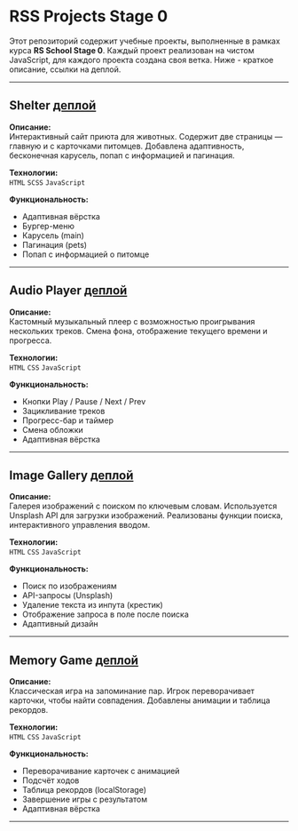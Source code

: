 # RSS Projects Stage 0

Этот репозиторий содержит учебные проекты, выполненные в рамках курса **RS School Stage 0**. Каждый проект реализован на чистом JavaScript, для каждого проекта создана своя ветка. Ниже - краткое описание, ссылки на деплой.

---

## Shelter [деплой](https://rolling-scopes-school.github.io/polinaromanchuk-JSFEPRESCHOOL2024Q2/shelter/)

**Описание:**  
Интерактивный сайт приюта для животных. Содержит две страницы — главную и с карточками питомцев. Добавлена адаптивность, бесконечная карусель, попап с информацией и пагинация.

**Технологии:**  
`HTML` `SCSS` `JavaScript`

**Функциональность:**
- Адаптивная вёрстка
- Бургер-меню
- Карусель (main)
- Пагинация (pets)
- Попап с информацией о питомце

---

## Audio Player [деплой](https://rolling-scopes-school.github.io/polinaromanchuk-JSFEPRESCHOOL2024Q2/audio-player/)

**Описание:**  
Кастомный музыкальный плеер с возможностью проигрывания нескольких треков. Смена фона, отображение текущего времени и прогресса.

**Технологии:**  
`HTML` `CSS` `JavaScript`

**Функциональность:**
- Кнопки Play / Pause / Next / Prev
- Зацикливание треков
- Прогресс-бар и таймер
- Смена обложки
- Адаптивная вёрстка

---

## Image Gallery [деплой](https://rolling-scopes-school.github.io/polinaromanchuk-JSFEPRESCHOOL2024Q2/image-gallery/)

**Описание:**  
Галерея изображений с поиском по ключевым словам. Используется Unsplash API для загрузки изображений. Реализованы функции поиска, интерактивного управления вводом.

**Технологии:**  
`HTML` `CSS` `JavaScript`

**Функциональность:**
- Поиск по изображениям
- API-запросы (Unsplash)
- Удаление текста из инпута (крестик)
- Отображение запроса в поле после поиска
- Адаптивный дизайн

---

## Memory Game [деплой](https://rolling-scopes-school.github.io/polinaromanchuk-JSFEPRESCHOOL2024Q2/random-game/)

**Описание:**  
Классическая игра на запоминание пар. Игрок переворачивает карточки, чтобы найти совпадения. Добавлены анимации и таблица рекордов.

**Технологии:**  
`HTML` `CSS` `JavaScript`

**Функциональность:**
- Переворачивание карточек с анимацией
- Подсчёт ходов
- Таблица рекордов (localStorage)
- Завершение игры с результатом
- Адаптивная вёрстка

---